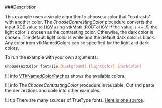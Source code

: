 ###Description

This example uses a simple algorithm to choose a color that "contrasts" with another color. The *ChooseContrastingColor* procedure converts the input [RGB](https://en.wikipedia.org/wiki/RGB_color_model) value to [HSV](https://en.wikipedia.org/wiki/Color_model#HSV_and_HSL_representations) using vtkMath::RGBToHSV. If the value is <= .5, the light color is chosen as the contrasting color. Otherwise, the dark color is chosen. The default light color is white and the default dark color is black. Any color from vtkNamedColors can be specified for the light and dark colors.

To run the example with your own arguments:

``` bash
ChooseTextColor fontFile [background] [lightColor] [darkColor]
```

!!! info
    [VTKNamedColorPatches](http://htmlpreview.github.com/?https://github.com/lorensen/VTKExamples/blob/master/src/Python/Visualization/VTKNamedColorPatches.html) shows the available colors.

!!! info
    The *ChooseContrastingColor* procedure is reusable, Cut and paste the declarations and code into other examples.

!!! tip
    There are many sources of TrueType fonts. [Here is one source](http://www.1001freefonts.com/).
